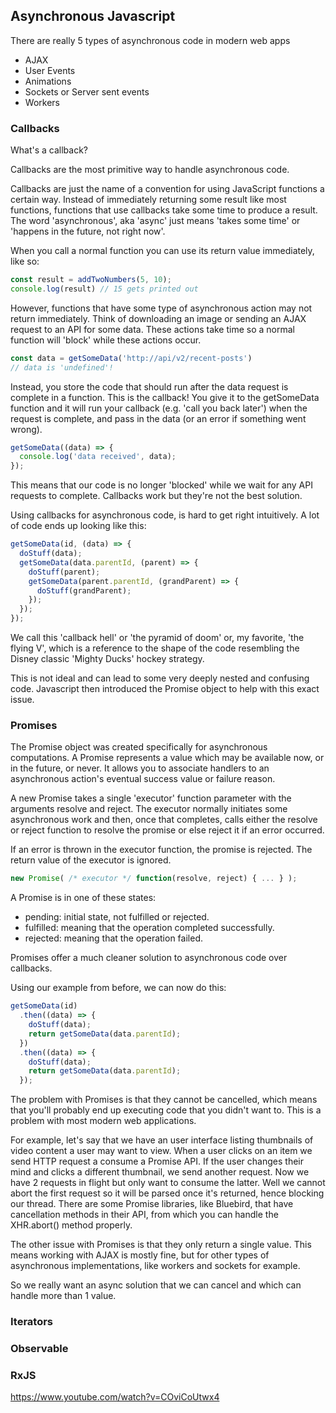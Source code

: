 
## Asynchronous Javascript

There are really 5 types of asynchronous code in modern web apps

- AJAX
- User Events
- Animations
- Sockets or Server sent events
- Workers

### Callbacks

What's a callback?

Callbacks are the most primitive way to handle asynchronous code.

Callbacks are just the name of a convention for using JavaScript functions a certain way. Instead of immediately returning some result like most functions, functions that use callbacks take some time to produce a result. The word
'asynchronous', aka 'async' just means 'takes some time' or 'happens in the future,
not right now'.

When you call a normal function you can use its return value immediately, like so:

```javascript
const result = addTwoNumbers(5, 10);
console.log(result) // 15 gets printed out
```

However, functions that have some type of asynchronous action may not return immediately. Think of downloading an image or sending an AJAX request to an API for some data. These actions take time so a normal function will 'block' while these actions occur.

```javascript
const data = getSomeData('http://api/v2/recent-posts')
// data is 'undefined'!
```

Instead, you store the code that should run after the data request is complete in a function. This is the callback! You give it to the getSomeData function and it will run your callback (e.g. 'call you back later') when the request is complete, and pass in the data (or an error if something went wrong).

```javascript
getSomeData((data) => {
  console.log('data received', data);
});
```

This means that our code is no longer 'blocked' while we wait for any API requests to complete. Callbacks work but they're not the best solution.

Using callbacks for asynchronous code, is hard to get right intuitively. A lot of code ends up looking like this:

```javascript
getSomeData(id, (data) => {
  doStuff(data);
  getSomeData(data.parentId, (parent) => {
    doStuff(parent);
    getSomeData(parent.parentId, (grandParent) => {
      doStuff(grandParent);
    });
  });
});
```

We call this 'callback hell' or 'the pyramid of doom' or, my favorite, 'the flying V', which is a reference to the shape of the code resembling the Disney classic 'Mighty Ducks' hockey strategy.

This is not ideal and can lead to some very deeply nested and confusing code. Javascript then introduced the Promise object to help with this exact issue.

### Promises

The Promise object was created specifically for asynchronous computations. A Promise represents a value which may be available now, or in the future, or never. It allows you to associate handlers to an asynchronous action's eventual success value or failure reason.

A new Promise takes a single 'executor' function parameter with the arguments resolve and reject. The executor normally initiates some asynchronous work and then, once that completes, calls either the resolve or reject function to resolve the promise or else reject it if an error occurred.

If an error is thrown in the executor function, the promise is rejected. The return value of the executor is ignored.

```javascript
new Promise( /* executor */ function(resolve, reject) { ... } );
```

A Promise is in one of these states:

- pending: initial state, not fulfilled or rejected.
- fulfilled: meaning that the operation completed successfully.
- rejected: meaning that the operation failed.

Promises offer a much cleaner solution to asynchronous code over callbacks.

Using our example from before, we can now do this:

```javascript
getSomeData(id)
  .then((data) => {
    doStuff(data);
    return getSomeData(data.parentId);
  })
  .then((data) => {
    doStuff(data);
    return getSomeData(data.parentId);
  });
```

The problem with Promises is that they cannot be cancelled, which means that you'll probably end up executing code that you didn't want to. This is a problem with most modern web applications.

For example, let's say that we have an user interface listing thumbnails of video content a user may want to view. When a user clicks on an item we send HTTP request a consume a Promise API. If the user changes their mind and clicks a different thumbnail, we send another request. Now we have 2 requests in flight but only want to consume the latter. Well we cannot abort the first request so it will be parsed once it's returned, hence blocking our thread. There are some Promise libraries, like Bluebird, that have cancellation methods in their API, from which you can handle the XHR.abort() method properly.

The other issue with Promises is that they only return a single value. This means working with AJAX is mostly fine, but for other types of asynchronous implementations, like workers and sockets for example.

So we really want an async solution that we can cancel and which can handle more than 1 value.

### Iterators

### Observable

### RxJS

https://www.youtube.com/watch?v=COviCoUtwx4











